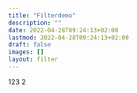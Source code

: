 ```yaml
---
title: "Filterdemo"
description: ""
date: 2022-04-28T09:24:13+02:00
lastmod: 2022-04-28T09:24:13+02:00
draft: false
images: []
layout: filter
---
```


123
2
